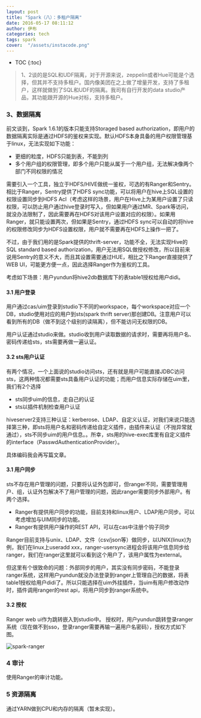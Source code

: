 ```yaml
---
layout: post
title: "Spark（八）：多租户隔离"
date: 2016-05-17 08:11:12
author: 伊布
categories: tech
tags: spark
cover:  "/assets/instacode.png"
---
```


* TOC
{:toc}

> 1、2谈的是SQL和UDF隔离，对于开源来说，zeppelin或者Hue可能是个选择，但其并不支持多租户。国内像美团在之上做了增量开发，支持了多租户，这样就做到了SQL和UDF的隔离。我司有自行开发的data studio产品，其功能跟开源的Hue对标，支持多租户。

### 3、数据隔离

前文谈到，Spark 1.6.1的版本只能支持Storaged based authorization，即用户的数据隔离实际是通过HDFS的鉴权来实现。默认HDFS本身具备的用户权限管理基于linux，无法实现如下功能：

- 更细的粒度，HDFS只能到表，不能到列
- 多个用户组的权限管理，即多个用户只能从属于一个用户组，无法解决像两个部门不同权限的情况

需要引入一个工具，独立于HDFS/HIVE做统一鉴权，可选的有Ranger和Sentry。相比于Ranger，Sentry提供了HDFS sync功能，可以将用户在hive上SQL设置的权限设置同步到HDFS Acl（考虑这样的场景，用户在Hive上为某用户设置了只读权限，可以防止用户通过hive登录时写入，但如果用户通过MR、Spark等访问，就没办法限制了，因此需要再在HDFS对该用户设置对应的权限）。如果用Ranger，就只能设置两次，但如果是Sentry，通过HDFS sync可以自动的将hive的权限修改同步为HDFS设置权限，用户就不需要再在HDFS上操作一把了。

不过，由于我们用的是Spark提供的thrift-server，功能不全，无法实现Hive的SQL standard based authorization，用户无法用SQL做授权修改，所以目前来说用Sentry的意义不大，而且其设置需要通过HUE，相比之下Ranger直接提供了WEB UI，可能更方便一点，因此选择Ranger作为鉴权的工具。

考虑如下场景：用户yundun将hive2db数据库下的表table1授权给用户didi。

#### 3.1 用户登录

用户通过cas/uim登录到studio下不同的workspace，每个workspace对应一个DB，studio使用对应的用户到sts(spark thrift server)那创建DB。注意用户可以看到所有的DB（做不到这个级别的读隔离），但不能访问无权限的DB。

用户认证通过studio来做。studio收到用户读取数据的请求时，需要再将用户名、密码传递给sts，sts需要再做一遍认证。

#### 3.2 sts用户认证

有两个情况，一个上面说的studio访问sts，还有就是用户可能直接JDBC访问sts，这两种情况都需要sts具备用户认证的功能；而用户信息实际存储在uim里，我们有2个选择

- sts同步uim的信息，走自己的认证
- sts以插件机制检查用户认证

hiveserver2支持三种认证：kerberose、LDAP、自定义认证，对我们来说只能选择第三种，即sts将用户名和密码传递给自定义插件，由插件来认证（不抛异常就通过），sts不同步uim的用户信息。。所幸，sts用的hive-exec库里有自定义插件的interface（PasswdAuthenticationProvider）。

具体编码我会再写篇文章。

#### 3.1 用户同步

sts不存在用户管理的问题，只要将认证外包即可，但ranger不同，需要管理用户、组，认证外包解决不了用户管理的问题，因此ranger需要同步外部用户。有两个选择。

- Ranger有提供用户同步的功能，目前支持和linux用户、LDAP用户同步。可以考虑增加与UIM同步的功能。
- Ranger有提供用户操作的REST API，可以在cas中注册个钩子同步

Ranger目前支持与unix、LDAP、文件（csv/json等）做同步，以UNIX(linux)为例，我们在linux上useradd xxx，ranger-usersync进程会将该用户信息同步给ranger，我们在ranger这里就可以看到这个用户了，该用户属性为external。

但这里有个很致命的问题：外部同步的用户，其实没有同步密码，不能登录ranger系统，这样用户yundun就没办法登录到ranger上管理自己的数据，将表table1授权给用户didi了。所以只能选择在uim外挂插件，当uim有用户修改动作时，插件调用ranger的rest api，将用户同步到ranger系统中。


#### 3.2 授权

Ranger web ui作为跳转嵌入到studio中。
授权时，用户yundun跳转登录ranger系统（现在做不到sso，登录ranger需要再输一遍用户名密码），授权方式如下图。

![spark-ranger](http://7xir15.com1.z0.glb.clouddn.com/spark-ranger-1.png)

### 4 审计

使用Ranger的审计功能。

### 5 资源隔离

通过YARN做到CPU和内存的隔离（暂未实现）。

